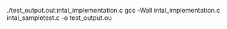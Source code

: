 ./test_output.out:intal_implementation.c
									gcc -Wall intal_implementation.c intal_sampletest.c -o test_output.ou
